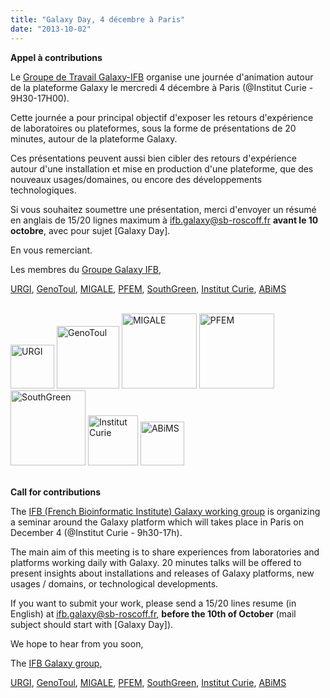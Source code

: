 ```yaml
---
title: "Galaxy Day, 4 décembre à Paris"
date: "2013-10-02"
---
```

**Appel à contributions**

Le [Groupe de Travail Galaxy-IFB](http://www.ifb-galaxy.org/index.html) organise une journée d'animation autour de la plateforme Galaxy le mercredi 4 décembre à Paris (@Institut Curie - 9H30-17H00).

Cette journée a pour principal objectif d'exposer les retours d'expérience de laboratoires ou plateformes, sous la forme de présentations de 20 minutes, autour de la plateforme Galaxy.

Ces présentations peuvent aussi bien cibler des retours d'expérience autour d'une installation et mise en production d'une plateforme, que des nouveaux usages/domaines, ou encore des développements technologiques.

Si vous souhaitez soumettre une présentation, merci d'envoyer un résumé en anglais de 15/20 lignes maximum à ifb.galaxy@sb-roscoff.fr **avant le 10 octobre**, avec pour sujet [Galaxy Day].

En vous remerciant.

Les membres du [Groupe Galaxy IFB](http://www.ifb-galaxy.org/index.html),

[URGI](http://urgi.versailles.inra.fr/), [GenoToul](http://bioinfo.genotoul.fr/), [MIGALE](http://migale.jouy.inra.fr/), [PFEM](http://metabohub.fr/), [SouthGreen](http://southgreen.cirad.fr/), [Institut Curie](http://curie.fr/), [ABiMS](http://abims.sb-roscoff.fr/)

<br />
<div class='center'>
<a href='http://urgi.versailles.inra.fr/'><img src="/news/galaxy-day-paris2013/URGILogo.png" alt="URGI" width="70" /></a>
<a href='http://bioinfo.genotoul.fr/'><img src="/images/logos/GenoToulLogo.png" alt="GenoToul" width="100" /></a>
<a href='http://migale.jouy.inra.fr/'><img src="/images/logos/MIGALELogo.png" alt="MIGALE" width="120" /></a>
<a href='http://metabohub.fr/'><img src="/images/logos/MetaboHubLogo.jpg" alt="PFEM" width="120" /></a>
<a href='http://southgreen.cirad.fr/'><img src="/images/logos/SouthGreenLogo.png" alt="SouthGreen" width="120" /></a>
<a href='http://curie.fr/'><img src="/images/logos/CurieLogo.gif" alt="Institut Curie" width="80" /></a>
<a href='http://abims.sb-roscoff.fr/'><img src="/images/logos/ABiMSLogo.png" alt="ABiMS" width="70" /></a>
</div>

<br />

**Call for contributions**

The [IFB (French Bioinformatic Institute) Galaxy working group](http://www.ifb-galaxy.org/index.html) is organizing a seminar around the Galaxy platform which will takes place in Paris on December 4 (@Institut Curie - 9h30-17h).

The main aim of this meeting is to share experiences from laboratories and platforms working daily with Galaxy. 20 minutes talks will be offered to present insights about installations and releases of Galaxy platforms, new usages / domains, or technological developments.

If you want to submit your work, please send a 15/20 lines resume (in English) at ifb.galaxy@sb-roscoff.fr, **before the 10th of October** (mail subject should start with [Galaxy Day]).

We hope to hear from you soon,

The [IFB Galaxy group](http://www.ifb-galaxy.org/index.html),

[URGI](http://urgi.versailles.inra.fr/), [GenoToul](http://bioinfo.genotoul.fr/), [MIGALE](http://migale.jouy.inra.fr/), [PFEM](http://metabohub.fr/), [SouthGreen](http://southgreen.cirad.fr/), [Institut Curie](http://curie.fr/), [ABiMS](http://abims.sb-roscoff.fr/)
